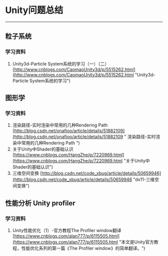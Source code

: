 # Unity问题总结 #
---
## 粒子系统 ##
### 学习资料 ###
1. Unity3d-Particle System系统的学习（一）（二）
[http://www.cnblogs.com/CaomaoUnity3d/p/5515262.html](http://www.cnblogs.com/CaomaoUnity3d/p/5515262.html "Unity3d-Particle System系统的学习")

## 图形学 ##
### 学习资料 ###
1. 渲染路径-实时渲染中常用的几种Rendering Path 
[http://blog.csdn.net/onafioo/article/details/51882109](http://blog.csdn.net/onafioo/article/details/51882109 " 渲染路径-实时渲染中常用的几种Rendering Path ")
2. 关于Unity中Shader的基础认识
[https://www.cnblogs.com/HangZhe/p/7220969.html](https://www.cnblogs.com/HangZhe/p/7220969.html "关于Unity中Shader的基础认识")
3. 三维空间变换 [http://blog.csdn.net/code_xbug/article/details/50659946](http://blog.csdn.net/code_xbug/article/details/50659946 "dx11-三维空间变换")
## 性能分析 Unity profiler ##
### 学习资料 ###
1. Unity性能优化（1）-官方教程The Profiler window翻译 [https://www.cnblogs.com/alan777/p/6115505.html](https://www.cnblogs.com/alan777/p/6115505.html "本文是Unity官方教程，性能优化系列的第一篇《The Profiler window》的简单翻译。")
